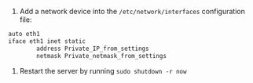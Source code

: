 1. Add a network device into the `/etc/network/interfaces` configuration file:
```bash
auto eth1
iface eth1 inet static
		address Private_IP_from_settings
		netmask Private_netmask_from_settings
```
1. Restart the server by running `sudo shutdown -r now`
